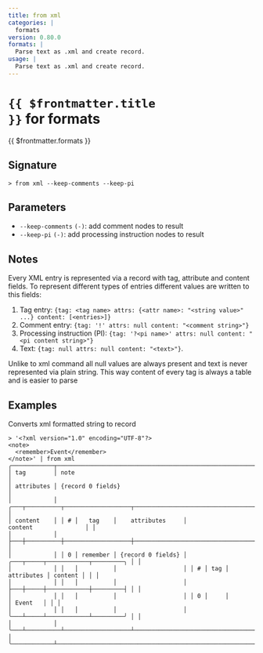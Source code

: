 ```yaml
---
title: from xml
categories: |
  formats
version: 0.80.0
formats: |
  Parse text as .xml and create record.
usage: |
  Parse text as .xml and create record.
---
```


# <code>{{ $frontmatter.title }}</code> for formats

<div class='command-title'>{{ $frontmatter.formats }}</div>

## Signature

```> from xml --keep-comments --keep-pi```

## Parameters

 -  `--keep-comments` `(-)`: add comment nodes to result
 -  `--keep-pi` `(-)`: add processing instruction nodes to result

## Notes
Every XML entry is represented via a record with tag, attribute and content fields.
To represent different types of entries different values are written to this fields:
1. Tag entry: `{tag: <tag name> attrs: {<attr name>: "<string value>" ...} content: [<entries>]}`
2. Comment entry: `{tag: '!' attrs: null content: "<comment string>"}`
3. Processing instruction (PI): `{tag: '?<pi name>' attrs: null content: "<pi content string>"}`
4. Text: `{tag: null attrs: null content: "<text>"}`.

Unlike to xml command all null values are always present and text is never represented via plain
string. This way content of every tag is always a table and is easier to parse
## Examples

Converts xml formatted string to record
```shell
> '<?xml version="1.0" encoding="UTF-8"?>
<note>
  <remember>Event</remember>
</note>' | from xml
╭────────────┬───────────────────────────────────────────────────────────────────────────╮
│ tag        │ note                                                                      │
│ attributes │ {record 0 fields}                                                         │
│            │ ╭───┬──────────┬───────────────────┬────────────────────────────────────╮ │
│ content    │ │ # │   tag    │    attributes     │              content               │ │
│            │ ├───┼──────────┼───────────────────┼────────────────────────────────────┤ │
│            │ │ 0 │ remember │ {record 0 fields} │ ╭───┬─────┬────────────┬─────────╮ │ │
│            │ │   │          │                   │ │ # │ tag │ attributes │ content │ │ │
│            │ │   │          │                   │ ├───┼─────┼────────────┼─────────┤ │ │
│            │ │   │          │                   │ │ 0 │     │            │ Event   │ │ │
│            │ │   │          │                   │ ╰───┴─────┴────────────┴─────────╯ │ │
│            │ ╰───┴──────────┴───────────────────┴────────────────────────────────────╯ │
╰────────────┴───────────────────────────────────────────────────────────────────────────╯
```
